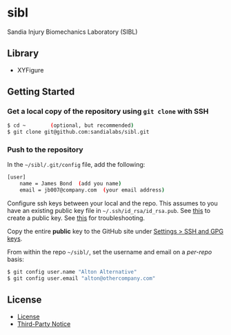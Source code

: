 # sibl

Sandia Injury Biomechanics Laboratory (SIBL)

## Library

* XYFigure

## Getting Started

### Get a local copy of the repository using `git clone` with SSH

```bash
$ cd ~        (optional, but recommended)
$ git clone git@github.com:sandialabs/sibl.git
```

### Push to the repository

In the `~/sibl/.git/config` file, add the following:

```bash
[user]
    name = James Bond  (add you name)
    email = jb007@company.com  (your email address)
```

Configure ssh keys between your local and the repo.  This assumes to you have an existing public key file in `~/.ssh/id_rsa/id_rsa.pub`.  See [this](https://help.github.com/en/github/authenticating-to-github/connecting-to-github-with-ssh) to create a public key.  See [this](https://help.github.com/en/github/authenticating-to-github) for troubleshooting.

Copy the entire **public** key to the GitHub site under [Settings > SSH and GPG keys](https://github.com/settings/keys).

From within the repo `~/sibl/`, set the username and email on a *per-repo* basis:

```bash
$ git config user.name "Alton Alternative"
$ git config user.email "alton@othercompany.com"
```

## License

* [License](LICENSE)
* [Third-Party Notice](NOTICE.md)
